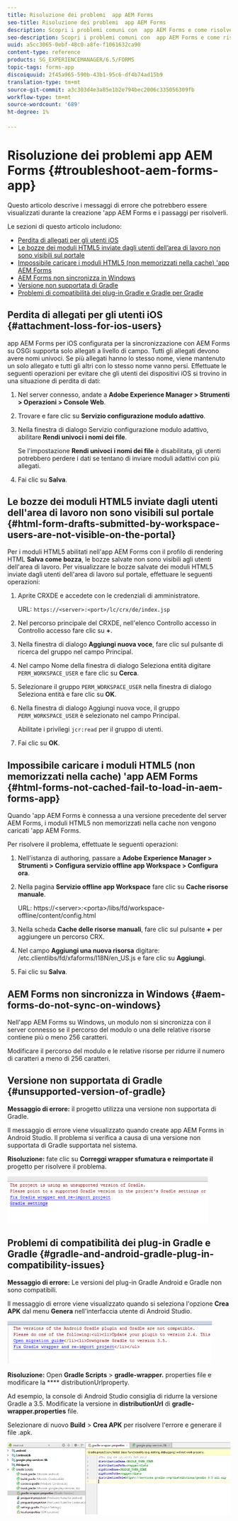 ```yaml
---
title: Risoluzione dei problemi  app AEM Forms
seo-title: Risoluzione dei problemi  app AEM Forms
description: Scopri i problemi comuni con  app AEM Forms e come risolverli.
seo-description: Scopri i problemi comuni con  app AEM Forms e come risolverli.
uuid: a5cc3065-0ebf-48c0-a8fe-f1061632ca90
content-type: reference
products: SG_EXPERIENCEMANAGER/6.5/FORMS
topic-tags: forms-app
discoiquuid: 2f45a965-590b-43b1-95c6-df4b74ad15b9
translation-type: tm+mt
source-git-commit: a3c303d4e3a85e1b2e794bec2006c335056309fb
workflow-type: tm+mt
source-wordcount: '689'
ht-degree: 1%

---
```



# Risoluzione dei problemi  app AEM Forms {#troubleshoot-aem-forms-app}

Questo articolo descrive i messaggi di errore che potrebbero essere visualizzati durante la creazione &#39;app AEM Forms e i passaggi per risolverli.

Le sezioni di questo articolo includono:

* [Perdita di allegati per gli utenti iOS](/help/forms/using/issues-aem-forms-app.md#attachment-loss-for-ios-users)
* [Le bozze dei moduli HTML5 inviate dagli utenti dell’area di lavoro non sono visibili sul portale](/help/forms/using/issues-aem-forms-app.md#html-form-drafts-submitted-by-workspace-users-are-not-visible-on-the-portal)
* [Impossibile caricare i moduli HTML5 (non memorizzati nella cache) &#39;app AEM Forms](/help/forms/using/issues-aem-forms-app.md#html-forms-not-cached-fail-to-load-in-aem-forms-app)
* [ AEM Forms non sincronizza in Windows](/help/forms/using/issues-aem-forms-app.md#aem-forms-do-not-sync-on-windows)
* [Versione non supportata di Gradle](/help/forms/using/issues-aem-forms-app.md#unsupported-version-of-gradle)
* [Problemi di compatibilità dei plug-in Gradle e Gradle per Gradle](/help/forms/using/issues-aem-forms-app.md#gradle-and-android-gradle-plug-in-compatibility-issues)

## Perdita di allegati per gli utenti iOS {#attachment-loss-for-ios-users}

 app AEM Forms per iOS configurata per la sincronizzazione con  AEM Forms su OSGi supporta solo allegati a livello di campo. Tutti gli allegati devono avere nomi univoci. Se più allegati hanno lo stesso nome, viene mantenuto un solo allegato e tutti gli altri con lo stesso nome vanno persi. Effettuate le seguenti operazioni per evitare che gli utenti dei dispositivi iOS si trovino in una situazione di perdita di dati:

1. Nel server connesso, andate a **Adobe Experience Manager > Strumenti > Operazioni > Console Web**.
1. Trovare e fare clic su **Servizio configurazione modulo adattivo**.
1. Nella finestra di dialogo Servizio configurazione modulo adattivo, abilitare **Rendi univoci i nomi dei file**.

   Se l&#39;impostazione **Rendi univoci i nomi dei file** è disabilitata, gli utenti potrebbero perdere i dati se tentano di inviare moduli adattivi con più allegati.

1. Fai clic su **Salva**.

## Le bozze dei moduli HTML5 inviate dagli utenti dell&#39;area di lavoro non sono visibili sul portale {#html-form-drafts-submitted-by-workspace-users-are-not-visible-on-the-portal}

Per i moduli HTML5 abilitati nell&#39;app  AEM Forms con il profilo di rendering HTML **Salva come bozza**, le bozze salvate non sono visibili agli utenti dell&#39;area di lavoro. Per visualizzare le bozze salvate dei moduli HTML5 inviate dagli utenti dell&#39;area di lavoro sul portale, effettuare le seguenti operazioni:

1. Aprite CRXDE e accedete con le credenziali di amministratore.

   URL: `https://<server>:<port>/lc/crx/de/index.jsp`

1. Nel percorso principale del CRXDE, nell&#39;elenco Controllo accesso in Controllo accesso fare clic su **+**.
1. Nella finestra di dialogo **Aggiungi nuova voce**, fare clic sul pulsante di ricerca del gruppo nel campo Principal.
1. Nel campo Nome della finestra di dialogo Seleziona entità digitare `PERM_WORKSPACE_USER` e fare clic su **Cerca**.
1. Selezionare il gruppo `PERM_WORKSPACE_USER` nella finestra di dialogo Seleziona entità e fare clic su **OK**.
1. Nella finestra di dialogo Aggiungi nuova voce, il gruppo `PERM_WORKSPACE_USER` è selezionato nel campo Principal.

   Abilitate i privilegi `jcr:read` per il gruppo di utenti.

1. Fai clic su **OK**.

## Impossibile caricare i moduli HTML5 (non memorizzati nella cache) &#39;app AEM Forms {#html-forms-not-cached-fail-to-load-in-aem-forms-app}

Quando &#39;app AEM Forms è connessa a una versione precedente del server AEM Forms, i moduli HTML5 non memorizzati nella cache non vengono caricati &#39;app AEM Forms.

Per risolvere il problema, effettuate le seguenti operazioni:

1. Nell&#39;istanza di authoring, passare a **Adobe Experience Manager > Strumenti > Configura servizio offline app Workspace > Configura ora**.
1. Nella pagina **Servizio offline app Workspace** fare clic su **Cache risorse manuale**.

   URL: https://&lt;server>:&lt;porta>/libs/fd/workspace-offline/content/config.html

1. Nella scheda **Cache delle risorse manuali**, fare clic sul pulsante **+** per aggiungere un percorso CRX.
1. Nel campo **Aggiungi una nuova risorsa** digitare: /etc.clientlibs/fd/xfaforms/I18N/en_US.js e fare clic su **Aggiungi**.
1. Fai clic su **Salva**.

##  AEM Forms non sincronizza in Windows {#aem-forms-do-not-sync-on-windows}

Nell&#39;app AEM Forms  su Windows, un modulo non si sincronizza con il server connesso se il percorso del modulo o una delle relative risorse contiene più o meno 256 caratteri.

Modificare il percorso del modulo e le relative risorse per ridurre il numero di caratteri a meno di 256 caratteri.

## Versione non supportata di Gradle {#unsupported-version-of-gradle}

**Messaggio di errore:** il progetto utilizza una versione non supportata di Gradle.

Il messaggio di errore viene visualizzato quando create  app AEM Forms in Android Studio. Il problema si verifica a causa di una versione non supportata di Gradle supportata nel sistema.

**Risoluzione:** fate clic su  **Correggi wrapper sfumatura e reimportate il** progetto per risolvere il problema.

![gradle_unsupported_version](assets/gradle_unsupported_version.png)

## Problemi di compatibilità dei plug-in Gradle e Gradle {#gradle-and-android-gradle-plug-in-compatibility-issues}

**Messaggio di errore:** Le versioni del plug-in Gradle Android e Gradle non sono compatibili.

Il messaggio di errore viene visualizzato quando si seleziona l&#39;opzione **Crea APK** dal menu **Genera** nell&#39;interfaccia utente di Android Studio.

![gradle_plugin_compatible](assets/gradle_plugin_compatibility.png)

**Risoluzione:** Open  **Gradle Scripts** >  **gradle-wrapper.** properties file e modificare la  **** distributionUrlproperty.

Ad esempio, la console di Android Studio consiglia di ridurre la versione Gradle a 3.5. Modificate la versione in **distributionUrl** di **gradle-wrapper.properties** file.

Selezionare di nuovo **Build** > **Crea APK** per risolvere l&#39;errore e generare il file .apk.

![gradle_wrapper_properties](assets/gradle_wrapper_properties.png)

